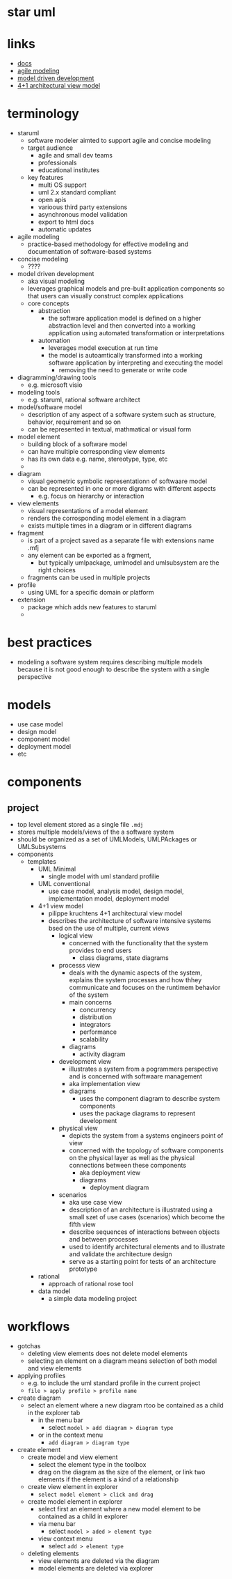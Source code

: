 # star uml

# links
  - [docs](https://docs.staruml.io/user-guide/readme)
  - [agile modeling](http://agilemodeling.com/)
  - [model driven development](https://www.mendix.com/model-driven-development/)
  - [4+1 architectural view model](https://en.wikipedia.org/wiki/4%2B1_architectural_view_model)


# terminology
  - staruml
    - software modeler aimted to support agile and concise modeling
    - target audience
      - agile and small dev teams
      - professionals
      - educational institutes
    - key features
      - multi OS support
      - uml 2.x standard compliant
      - open apis
      - varioous third party extensions
      - asynchronous model validation
      - export to html docs
      - automatic updates
  - agile modeling
    - practice-based methodology for effective modeling and documentation of software-based systems
  - concise modeling
    - ????
  - model driven development
    - aka visual modeling
    - leverages graphical models and pre-built application components so that users can visually construct complex applications
    - core concepts
      - abstraction
        - the software application model is defined on a higher abstraction level and then converted into a working application using automated transformation or interpretations
      - automation
        - leverages model execution at run time
        - the model is autoamtically transformed into a working software application by interpreting and executing the model
          - removing the need to generate or write code
  - diagramming/drawing tools
    - e.g. microsoft visio
  - modeling tools
    - e.g. staruml, rational software architect
  - model/software model
    - description of any aspect of a software system such as structure, behavior, requirement and so on
    - can be represented in textual, mathmatical or visual form
  - model element
    - building block of a software model
    - can have multiple corresponding view elements
    - has its own data e.g. name, stereotype, type, etc
    -
  - diagram
    - visual geometric symbolic representationn of softwaare model
    - can be represented in one or more digrams with different aspects
      - e.g. focus on hierarchy or interaction
  - view elements
    - visual representations of a model element
    - renders the corrosponding model element in a diagram
    - exists multiple times in a diagram or in different diagrams
  - fragment
    - is part of a project saved as a separate file with extensions name .mfj
    - any element can be exported as a frgment,
      - but typically umlpackage, umlmodel and umlsubsystem are the right choices
    - fragments can be used in multiple projects
  - profile
    - using UML for a specific domain or platform
  - extension
    - package which adds new features to staruml
    -


# best practices
  - modeling a software system requires describing multiple models because it is not good enough to describe the system with a single perspective


# models
  - use case model
  - design model
  - component model
  - deployment model
  - etc

# components
## project
  - top level element stored as a single file `.mdj`
  - stores multiple models/views of the a software system
  - should be organized as a set of UMLModels, UMLPAckages or UMLSubsystems
  - components
    - templates
      - UML Minimal
        - single model with uml standard profilie
      - UML conventional
        - use case model, analysis model, design model, implementation model, deployment model
      - 4+1 view model
        - pilippe kruchtens 4+1 architectural view model
        - describes the architecture of software intensive systems bsed on the use of multiple, current views
          - logical view
            - concerned with the functionality that the system provides to end users
              - class diagrams, state diagrams
          - processs view
            - deals with the dynamic aspects of the system, explains the system processes and how thhey communicate and focuses on the runtimem behavior of the system
            - main concerns
              - concurrency
              - distribution
              - integrators
              - performance
              - scalability
            - diagrams
              - activity diagram
          - development view
            - illustrates a system from a pogrammers perspective and is concerned with softwaare management
            - aka implementation view
            - diagrams
              - uses the component diagram to describe system components
              - uses the package diagrams to represent development
          - physical view
            - depicts the system from a systems engineers point of view
            - concerned with the topology of software components on the physical layer as well as the physical connections between these components
              - aka deployment view
              - diagrams
                - deployment diagram
          - scenarios
            - aka use case view
            - description of an architecture is illustrated using a small szet of use cases (scenarios) which become the fifth view
            - describe sequences of interactions between objects and between processes
            - used to identify architectural elements and to illustrate and validate the architecture design
            - serve as a starting point for tests of an architecture prototype
      - rational
        - approach of rational rose tool
      - data model
        - a simple data modeling project


# workflows
  - gotchas
    - deleting view elements does not delete model elements
    - selecting an element on a diagram means selection of both model and view elements
  - applying profiles
    - e.g. to include the uml standard profile in the current project
    - `file > apply profile > profile name`
  - create diagram
    - select an element where a new diagram rtoo be contained as a child in the explorer tab
      - in the menu bar
        - select `model > add diagram > diagram type`
      - or in the context menu
        - `add diagram > diagram type`
  - create element
    - create model and view element
      - select the element type in the toolbox
      - drag on the diagram as the size of the element, or link two elements if the element is a kind of a relationship
    - create view element in explorer
      - `select model element > click and drag `
    - create model element in explorer
      - select first an element where a new model element to be contained as a child in explorer
      - via menu bar
        - select `model > aded > element type`
      - view context menu
        - select `add > element type`
    - deleting elements
      - view elements are deleted via the diagram
      - model elements are deleted via explorer


